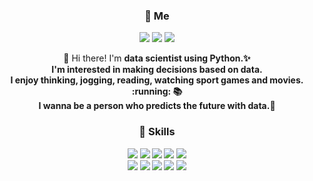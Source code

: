 <h3 align="center"> 💎 Me  </h3>
<p align="center">
  <a href="https://blog.naver.com/leesa4350" target="_blank"><img src="https://img.shields.io/badge/Blog-DD0B78?style=flat-square&logo=GitHub%20Sponsors&logoColor=white"/></a>
  <a href="mailto:leesa4350@gmail.com" target="_blank"><img src="https://img.shields.io/badge/Gmail-EA4335?style=flat-square&logo=Gmail&logoColor=white"/></a>
  <a href="https://www.linkedin.com/in/seryeong-lee-890a15222/" target="_blank"><img src="https://img.shields.io/badge/SeryeongLee-0A66C2?style=flat-square&logo=Linkedin&logoColor=white"/></a>
</p>

<p align="center">
  👋 Hi there! I'm <b>data scientist<b> using Python.✨ <br/>
  I'm interested in making decisions based on data.<br/>
  I enjoy thinking, jogging, reading, watching sport games and movies. :running: 📚 </br>
  I wanna be a person who predicts the future with data.🚀 
</p>

<h3 align="center"> 💪 Skills </h3>
<p align="center">
  <img src="https://img.shields.io/badge/Python-3766AB?style=flat-square&logo=Python&logoColor=white"/>
  <img src="https://img.shields.io/badge/R-276DC3?style=flat-square&logo=R&logoColor=white"/>
  <img src="https://img.shields.io/badge/Mysql-4479A1?style=flat-square&logo=Mysql&logoColor=white"/>
  <img src="https://img.shields.io/badge/Django-092E20?style=flat-square&logo=Django&logoColor=white"/>
  <img src="https://img.shields.io/badge/HTML-E34F26?style=flat-square&logo=HTML5&logoColor=white"/>
  <br>
  <img src="https://img.shields.io/badge/CSS-1572B6?style=flat-square&logo=CSS3&logoColor=white"/>
  <img src="https://img.shields.io/badge/GoogleAnalytics-E37400?style=flat-square&logo=GoogleAnalytics&logoColor=white"/>
  <img src="https://img.shields.io/badge/Tableau-00897B?style=flat-square&logo=Tableau&logoColor=white"/>
  <img src="https://img.shields.io/badge/AWS-302683?style=flat-square&logo=AmazonAWS&logoColor=white"/>
  <img src="https://img.shields.io/badge/Git-F05032?style=flat-square&logo=Git&logoColor=white"/>
</p>
